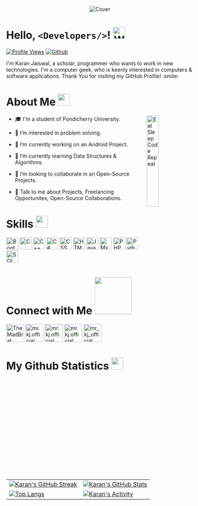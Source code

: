 <p align="center">
    <img alt="Cover" src="resources/cover.png"/>
</p>

# Hello, `<Developers/>`! <img alt="Wave" src = "resources/wave.gif" width="32px">

[![Profile Views](https://komarev.com/ghpvc/?username=mrkjofficial)](https://github.com/mrkjofficial)
[![Github](https://img.shields.io/github/followers/mrkjofficial?label=Follow&style=social)](https://github.com/mrkjofficial)

<p size="20px">
    I'm Karan Jaiswal, a scholar, programmer who wants to work in new technologies. I'm a computer geek, who is keenly interested in computers & software applications.
    Thank You for visiting my GitHub Profile! :smile:
</p>

# About Me <img src = "resources/about.gif" width="32px">

<img align="right" alt="Eat Sleep Code Repeat" src="resources/eat-sleep-code-repeat.gif" width="25%"/>

- 🎓 I'm a student of Pondicherry University.

- 👀 I’m interested in problem solving.

- 🔭 I’m currently working on an Android Project.

- 🌱 I’m currently learning Data Structures & Algorithms.

- 👯 I’m looking to collaborate in an Open-Source Projects.

- 💬 Talk to me about Projects, Freelancing Opportunites, Open-Source Collaborations.

# Skills <img src="resources/skills.gif" width="32px">

<p align="left">
    <!-- <img alt="Android Studio" src="skills/android.png" width="32px"> -->
    <img alt="Bootstrap" src="skills/bootstrap.png" width="32px">
    <img alt="C" src="skills/c.png" width="32px">
    <img alt="C++" src="skills/cpp.png" width="32px">
    <img alt="C#" src="skills/cs.png" width="32px">
    <img alt="CSS" src="skills/css.png" width="32px">
    <!-- <img alt="Express.js" src="skills/expressjs.png" width="32px"> -->
    <img alt="HTML" src="skills/html.png" width="32px">
    <img alt="Java" src="skills/java.png" width="32px">
    <!-- <img alt="Javascript" src="skills/js.png" width="32px"> -->
    <!-- <img alt="MongoDB" src="skills/mongodb.png" width="32px"> -->
    <img alt="MySQL" src="skills/mysql.png" width="32px">
    <!-- <img alt="Node.js" src="skills/nodejs.png" width="32px"> -->
    <img alt="PHP" src="skills/php.png" width="32px">
    <img alt="Python" src="skills/py.png" width="32px">
    <!-- <img alt="React.js" src="skills/reactjs.png" width="32px"> -->
    <img alt="SQL Server" src="skills/sqlserver.png" width="32px">
</p>

# Connect with Me <img src="resources/connect.gif" width="100px">

<p align="left">
    <a href="https://discordapp.com/users/411507564082233355"><img alt="TheMadBrat" src="connections/discord.gif" width="48px"/></a>
    <a href="https://www.facebook.com/mr.kj.official"><img alt="mr.kj.official" src="connections/facebook.gif" width="48px"/></a>
    <a href="https://www.instagram.com/mr.kj.official/"><img alt="mr.kj.official" src="connections/instagram.gif" width="48px"/></a>
    <a href="https://www.linkedin.com/in/mrkjofficial/"><img alt="mr.kj.official" src="connections/linkedin.gif" width="48px"/></a>
    <a href="https://twitter.com/mr_kj_official"><img alt="mr_kj_official" src="connections/twitter.gif" width="48px"/></a>
</p>

# My Github Statistics <img src="resources/stats.gif" width="32px">

<table align="center">
    <tr>
        <td>
            <a href="#"><img alt="Karan's GitHub Streak" src="https://github-readme-streak-stats.herokuapp.com?user=mrkjofficial&hide_border=true&date_format=M%20j%5B%2C%20Y%5D&background=00000000&border=00000000&stroke=008F8C&ring=008F8C&fire=F2A71B&currStreakNum=F2A71B&sideNums=008F8C&currStreakLabel=F2A71B&sideLabels=F2A71B&dates=F2A71B"></a>
        </td>
        <td>
            <a href="#"><img alt="Karan's GitHub Stats" src="https://github-readme-stats.vercel.app/api?username=mrkjofficial&show_icons=true&include_all_commits=true&hide_border=true&title_color=008F8C&text_color=F2A71B&icon_color=008F8C&border_color=00000000&bg_color=00000000"></a>
        </td>
    </tr>
    <tr>
        <td>
            <a href="#"><img alt="Top Langs" src="https://github-readme-stats.vercel.app/api/top-langs/?username=mrkjofficial&layout=compact&hide_border=true&title_color=008F8C&text_color=F2A71B&icon_color=008F8C&border_color=00000000&bg_color=00000000"></a>
        </td>
        <td>
            <a href="#"><img alt="Karan's Activity" src="https://github-readme-stats.vercel.app/api/wakatime?username=mrkjofficial&custom_title=Activities&hide_border=true&title_color=008F8C&text_color=F2A71B&icon_color=008F8C&border_color=00000000&bg_color=00000000&v=2"></a>
        </td>
    </tr>
</table>
